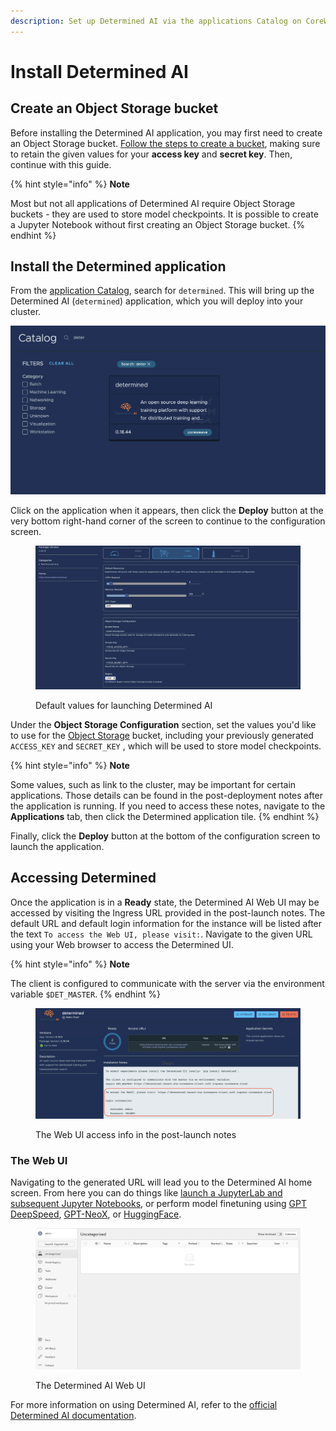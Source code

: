 ```yaml
---
description: Set up Determined AI via the applications Catalog on CoreWeave Cloud
---
```


# Install Determined AI

## Create an Object Storage bucket

Before installing the Determined AI application, you may first need to create an Object Storage bucket. [Follow the steps to create a bucket](../../storage/object-storage.md), making sure to retain the given values for your **access key** and **secret key**. Then, continue with this guide.

{% hint style="info" %}
**Note**

Most but not all applications of Determined AI require Object Storage buckets - they are used to store model checkpoints. It is possible to create a Jupyter Notebook without first creating an Object Storage bucket.
{% endhint %}

## Install the Determined application

From the [application Catalog](https://apps.coreweave.com/), search for `determined`. This will bring up the Determined AI (`determined`) application, which you will deploy into your cluster.

![The DeterminedAI application in the Cloud UI application Catalog](<../../.gitbook/assets/Screen Shot 2022-07-26 at 4.06.24 PM.png>)

Click on the application when it appears, then click the **Deploy** button at the very bottom right-hand corner of the screen to continue to the configuration screen.

<figure><img src="../../.gitbook/assets/Screen Shot 2022-08-01 at 4.46.55 PM.png" alt="Screenshot of the default values for launching Determined AI"><figcaption><p>Default values for launching Determined AI</p></figcaption></figure>

Under the **Object Storage Configuration** section, set the values you'd like to use for the [Object Storage](../../storage/object-storage.md) bucket, including your previously generated `ACCESS_KEY` and `SECRET_KEY` , which will be used to store model checkpoints.

{% hint style="info" %}
**Note**

Some values, such as link to the cluster, may be important for certain applications. Those details can be found in the post-deployment notes after the application is running. If you need to access these notes, navigate to the **Applications** tab, then click the Determined application tile.
{% endhint %}

Finally, click the **Deploy** button at the bottom of the configuration screen to launch the application.

## Accessing Determined

Once the application is in a **Ready** state, the Determined AI Web UI may be accessed by visiting the Ingress URL provided in the post-launch notes. The default URL and default login information for the instance will be listed after the text `To access the Web UI, please visit:`. Navigate to the given URL using your Web browser to access the Determined UI.

{% hint style="info" %}
**Note**

The client is configured to communicate with the server via the environment variable `$DET_MASTER`.
{% endhint %}

<figure><img src="../../.gitbook/assets/image (5) (6).png" alt="The Web UI access info in the post-launch notes"><figcaption><p>The Web UI access info in the post-launch notes</p></figcaption></figure>

### The Web UI

Navigating to the generated URL will lead you to the Determined AI home screen. From here you can do things like [launch a JupyterLab and subsequent Jupyter Notebooks](launch-jupyter-notebook-on-coreweave-via-determined-ai.md), or perform model finetuning using [GPT DeepSpeed](launch-gpt-deepspeed-models-using-determinedai.md), [GPT-NeoX](gpt-neox.md), or [HuggingFace](finetuning-huggingface-llms-with-determined-ai-and-deepspeed.md).

<figure><img src="../../.gitbook/assets/image (3) (1).png" alt="The Determined AI Web UI"><figcaption><p>The Determined AI Web UI</p></figcaption></figure>

For more information on using Determined AI, refer to the [official Determined AI documentation](https://docs.determined.ai/latest/).
